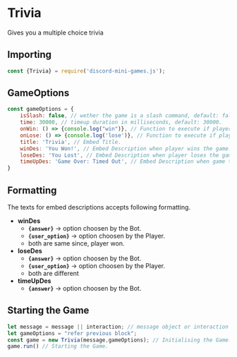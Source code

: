 # Trivia
Gives you a multiple choice trivia

## Importing
```js
const {Trivia} = require('discord-mini-games.js');
```
## GameOptions
```js
const gameOptions = {
    isSlash: false, // wether the game is a slash command, default: false.
    time: 30000, // timeup duration in milliseconds, default: 30000.
    onWin: () => {console.log("win")}, // Function to execute if player wins the game.
    onLose: () => {console.log('lose')}, // Function to execute if player loses the game.
    title: 'Trivia', // Embed Title.
    winDes: 'You Won!', // Embed Description when player wins the game.
    loseDes: 'You Lost', // Embed Description when player loses the game.
    timeUpDes: 'Game Over: Timed Out', // Embed Description when game times out.
}
```
## Formatting
The texts for embed descriptions accepts following formatting.
- **winDes**
  - **`{answer}`** -> option choosen by the Bot.
  - **`{user_option}`** -> option choosen by the Player.
  - both are same since, player won.
- **loseDes**
  - **`{answer}`** -> option choosen by the Bot.
  - **`{user_option}`** -> option choosen by the Player.
  - both are different
- **timeUpDes**
  - **`{answer}`** -> option choosen by the Bot.
## Starting the Game
```js
let message = message || interaction; // message object or interaction object.
let gameOptions = "refer previous block";
const game = new Trivia(message,gameOptions); // Initialising the Game.
game.run() // Starting the Game.
```